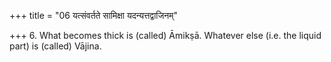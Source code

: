 +++
title = "06 यत्संवर्तते सामिक्षा यदन्यत्तद्वाजिनम्"

+++
6. What becomes thick is (called) Āmikṣā. Whatever else (i.e. the liquid part) is (called) Vājina.
